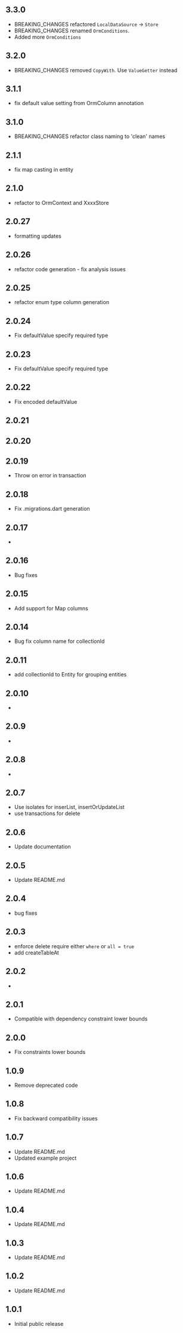 

## 3.3.0

* BREAKING_CHANGES refactored `LocalDataSource` -> `Store`
* BREAKING_CHANGES renamed `OrmConditions`.
* Added more `OrmConditions`

## 3.2.0

* BREAKING_CHANGES removed `CopyWith`. Use `ValueGetter` instead

## 3.1.1

* fix default value setting from OrmColumn annotation
## 3.1.0

* BREAKING_CHANGES refactor class naming to 'clean' names
## 2.1.1

* fix map casting in entity
## 2.1.0

* refactor to OrmContext and XxxxStore

## 2.0.27

* formatting updates

## 2.0.26

* refactor code generation - fix analysis issues

## 2.0.25

* refactor enum type column generation
## 2.0.24

* Fix defaultValue specify required type
## 2.0.23

* Fix defaultValue specify required type

## 2.0.22

* Fix encoded defaultValue
## 2.0.21

## 2.0.20

## 2.0.19

* Throw on error in transaction
## 2.0.18

* Fix .migrations.dart generation

## 2.0.17

* 

## 2.0.16

* Bug fixes

## 2.0.15

* Add support for Map columns

## 2.0.14

* Bug fix column name for collectionId

## 2.0.11

* add collectionId to Entity for grouping entities

## 2.0.10

* 

## 2.0.9

*
## 2.0.8

*

## 2.0.7

* Use isolates for inserList, insertOrUpdateList 
* use transactions for delete

## 2.0.6

* Update documentation

## 2.0.5

* Update README.md

## 2.0.4

* bug fixes

## 2.0.3

* enforce delete require either `where` or `all = true`
* add createTableAt

## 2.0.2

* 

## 2.0.1

* Compatible with dependency constraint lower bounds

## 2.0.0

* Fix constraints lower bounds

## 1.0.9

* Remove deprecated code

## 1.0.8

* Fix backward compatibility issues

## 1.0.7

* Update README.md
* Updated example project

## 1.0.6

* Update README.md

## 1.0.4

* Update README.md

## 1.0.3

* Update README.md

## 1.0.2

* Update README.md

## 1.0.1

* Initial public release